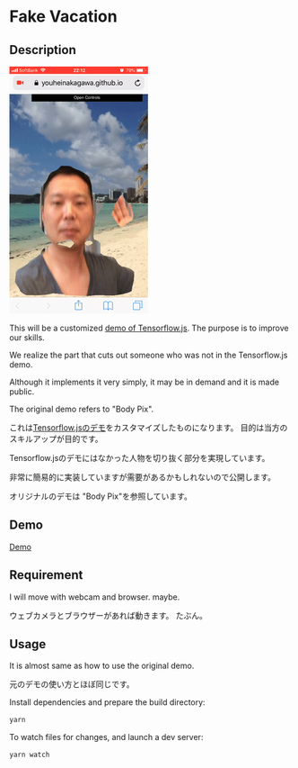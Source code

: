 Fake Vacation
====

## Description

![sample](sample_fake_vacation.gif)

This will be a customized [demo of Tensorflow.js](https://github.com/tensorflow/tfjs-models/tree/master/body-pix/demos).
The purpose is to improve our skills.

We realize the part that cuts out someone who was not in the Tensorflow.js demo.

Although it implements it very simply, it may be in demand and it is made public.

The original demo refers to "Body Pix".

これは[Tensorflow.jsのデモ](https://github.com/tensorflow/tfjs-models/tree/master/body-pix/demos)をカスタマイズしたものになります。
目的は当方のスキルアップが目的です。

Tensorflow.jsのデモにはなかった人物を切り抜く部分を実現しています。

非常に簡易的に実装していますが需要があるかもしれないので公開します。

オリジナルのデモは "Body Pix"を参照しています。

## Demo

[Demo](https://youheinakagawa.github.io/fake_vacation/)

## Requirement

I will move with webcam and browser.
maybe.

ウェブカメラとブラウザーがあれば動きます。
たぶん。

## Usage

It is almost same as how to use the original demo.

元のデモの使い方とほぼ同じです。


Install dependencies and prepare the build directory:

```sh
yarn
```

To watch files for changes, and launch a dev server:

```sh
yarn watch
```

